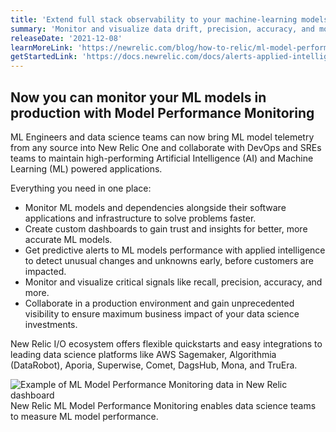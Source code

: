 ```yaml
---
title: 'Extend full stack observability to your machine-learning models'
summary: 'Monitor and visualize data drift, precision, accuracy, and more'
releaseDate: '2021-12-08'
learnMoreLink: 'https://newrelic.com/blog/how-to-relic/ml-model-performance-monitoring'
getStartedLink: 'https://docs.newrelic.com/docs/alerts-applied-intelligence/mlops/get-started/intro-mlops'
---
```


## Now you can monitor your ML models in production with Model Performance Monitoring

ML Engineers and data science teams can now bring ML model telemetry from any source into New Relic One and collaborate with DevOps and SREs teams to maintain high-performing Artificial Intelligence (AI) and Machine Learning (ML) powered applications.

Everything you need in one place:

* Monitor ML models and dependencies alongside their software applications and infrastructure to solve problems faster.
* Create custom dashboards to gain trust and insights for better, more accurate ML models.
* Get predictive alerts to ML models performance with applied intelligence to detect unusual changes and unknowns early, before customers are impacted.
* Monitor and visualize critical signals like recall, precision, accuracy, and more.
* Collaborate in a production environment and gain unprecedented visibility to ensure maximum business impact of your data science investments.

New Relic I/O ecosystem offers flexible quickstarts and easy integrations to leading data science platforms like AWS Sagemaker, Algorithmia (DataRobot), Aporia, Superwise, Comet, DagsHub, Mona, and TruEra.

![Example of ML Model Performance Monitoring data in New Relic dashboard](./images/MLOps-whats-new-screen120621.png "Example of ML Model Performance Monitoring data in New Relic dashboard")
New Relic ML Model Performance Monitoring enables data science teams to measure ML model performance.
